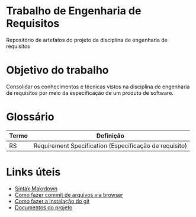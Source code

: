 # Trabalho de Engenharia de Requisitos
Repositório de artefatos do projeto da disciplina de engenharia de requisitos

# Objetivo do trabalho
Consolidar os conhecimentos e técnicas vistos na disciplina de engenharia de requisitos por meio da especificação de um produto de software.

# Glossário
| Termo | Definição|
|-------|:--------:|
| RS| Requirement Specification (Especificação de requisito)|


# Links úteis
* [Sintax Makrdown](https://github.com/adam-p/markdown-here/wiki/Markdown-Cheatsheet#tables)
* [Como fazer commit de arquivos via browser](https://github.com/blog/2105-upload-files-to-your-repositories)
* [Como fazer a instalação do git](https://git-scm.com/book/pt-br/v1/Primeiros-passos-Instalando-Git)
* [Documentos do projeto](/docs)

